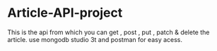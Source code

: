 # Article-API-project
This is the api from which you can get , post , put , patch & delete the article.
use mongodb studio 3t and postman for easy acess.
